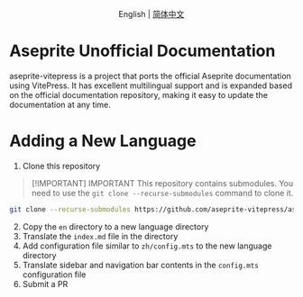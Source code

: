<p align="center">English | <a href="./README.zh.md">简体中文</a></p>

# Aseprite Unofficial Documentation

aseprite-vitepress is a project that ports the official Aseprite documentation using VitePress. It has excellent multilingual support and is expanded based on the official documentation repository, making it easy to update the documentation at any time.

# Adding a New Language

1. Clone this repository

> [!IMPORTANT] IMPORTANT
> This repository contains submodules. You need to use the `git clone --recurse-submodules` command to clone it.

```bash
git clone --recurse-submodules https://github.com/aseprite-vitepress/aseprite-vitepress.git
```

2. Copy the `en` directory to a new language directory
3. Translate the `index.md` file in the directory
4. Add configuration file similar to `zh/config.mts` to the new language directory
5. Translate sidebar and navigation bar contents in the `config.mts` configuration file
6. Submit a PR
